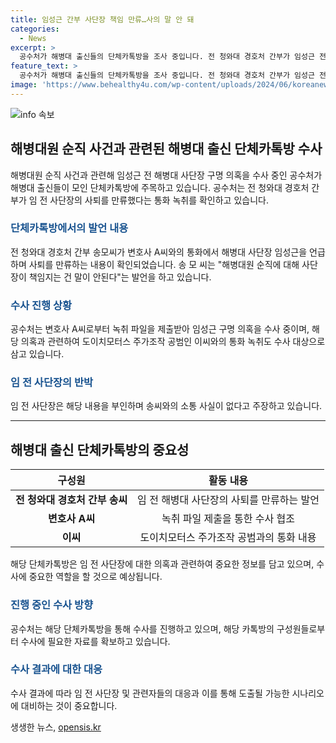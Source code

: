 ```yaml
---
title: 임성근 간부 사단장 책임 만류…사의 말 안 돼
categories:
  - News
excerpt: >
  공수처가 해병대 출신들의 단체카톡방을 조사 중입니다. 전 청와대 경호처 간부가 임성근 전 사단장의 사퇴를 만류한 내용이 담긴 통화 녹취를 조사 중이며 변호사 A씨로부터 녹취 파일을 받아 구명 의혹을 수사 중입니다. 임 전 사단장은 해당 내용을 부인하고 있습니다. (150자)
feature_text: >
  공수처가 해병대 출신들의 단체카톡방을 조사 중입니다. 전 청와대 경호처 간부가 임성근 전 사단장의 사퇴를 만류한 내용이 담긴 통화 녹취를 조사 중이며 변호사 A씨로부터 녹취 파일을 받아 구명 의혹을 수사 중입니다. 임 전 사단장은 해당 내용을 부인하고 있습니다. (150자)
image: 'https://www.behealthy4u.com/wp-content/uploads/2024/06/koreanews.jpg'
---
```


<p><img src="https://www.behealthy4u.com/wp-content/uploads/2024/06/koreanews.jpg" alt="info 속보" /></p>

<h2 data-ke-size="size26">해병대원 순직 사건과 관련된 해병대 출신 단체카톡방 수사</h2>

<p data-ke-size="size16">해병대원 순직 사건과 관련해 임성근 전 해병대 사단장 구명 의혹을 수사 중인 공수처가 해병대 출신들이 모인 단체카톡방에 주목하고 있습니다. 공수처는 전 청와대 경호처 간부가 임 전 사단장의 사퇴를 만류했다는 통화 녹취를 확인하고 있습니다.</p>

<h3><b><span style="color: #1a5490;">단체카톡방에서의 발언 내용</span></b></h3>

<p data-ke-size="size16">전 청와대 경호처 간부 송모씨가 변호사 A씨와의 통화에서 해병대 사단장 임성근을 언급하며 사퇴를 만류하는 내용이 확인되었습니다. 송 모 씨는 "해병대원 순직에 대해 사단장이 책임지는 건 말이 안된다"는 발언을 하고 있습니다.</p>

<h3><b><span style="color: #1a5490;">수사 진행 상황</span></b></h3>

<p data-ke-size="size16">공수처는 변호사 A씨로부터 녹취 파일을 제출받아 임성근 구명 의혹을 수사 중이며, 해당 의혹과 관련하여 도이치모터스 주가조작 공범인 이씨와의 통화 녹취도 수사 대상으로 삼고 있습니다.</p>

<h3><b><span style="color: #1a5490;">임 전 사단장의 반박</span></b></h3>

<p data-ke-size="size16">임 전 사단장은 해당 내용을 부인하며 송씨와의 소통 사실이 없다고 주장하고 있습니다.</p>

<hr>

<h2 data-ke-size="size26">해병대 출신 단체카톡방의 중요성</h2>

<table>
<thead>
<tr>
<th><b>구성원</b></th>
<th><b>활동 내용</b></th>
</tr>
</thead>
<tbody>
<tr>
<td style="text-align: center; height: 17px;"><b>전 청와대 경호처 간부 송씨</b></td>
<td style="text-align: center; height: 17px;">임 전 해병대 사단장의 사퇴를 만류하는 발언</td>
</tr>
<tr>
<td style="text-align: center; height: 17px;"><b>변호사 A씨</b></td>
<td style="text-align: center; height: 17px;">녹취 파일 제출을 통한 수사 협조</td>
</tr>
<tr>
<td style="text-align: center; height: 17px;"><b>이씨</b></td>
<td style="text-align: center; height: 17px;">도이치모터스 주가조작 공범과의 통화 내용</td>
</tr>
</tbody>
</table>

<p data-ke-size="size16">해당 단체카톡방은 임 전 사단장에 대한 의혹과 관련하여 중요한 정보를 담고 있으며, 수사에 중요한 역할을 할 것으로 예상됩니다.</p>

<h3><b><span style="color: #1a5490;">진행 중인 수사 방향</span></b></h3>

<p data-ke-size="size16">공수처는 해당 단체카톡방을 통해 수사를 진행하고 있으며, 해당 카톡방의 구성원들로부터 수사에 필요한 자료를 확보하고 있습니다.</p>

<h3><b><span style="color: #1a5490;">수사 결과에 대한 대응</span></b></h3>

<p data-ke-size="size16">수사 결과에 따라 임 전 사단장 및 관련자들의 대응과 이를 통해 도출될 가능한 시나리오에 대비하는 것이 중요합니다.</p>
생생한 뉴스, <a href="https://opensis.kr" rel="dofollow">opensis.kr</a>



